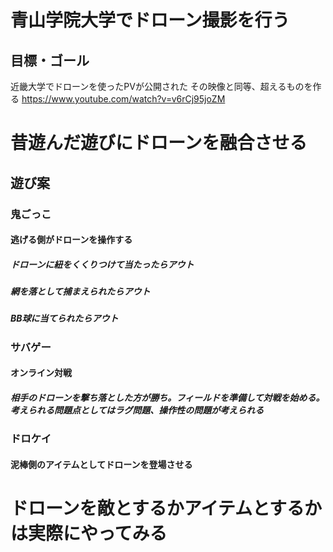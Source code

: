 # 青山学院大学でドローン撮影を行う


## 目標・ゴール
近畿大学でドローンを使ったPVが公開された
その映像と同等、超えるものを作る
https://www.youtube.com/watch?v=v6rCj95joZM




# 昔遊んだ遊びにドローンを融合させる
## 遊び案

### 鬼ごっこ
#### 逃げる側がドローンを操作する
##### ドローンに紐をくくりつけて当たったらアウト
##### 網を落として捕まえられたらアウト
##### BB球に当てられたらアウト


### サバゲー
#### オンライン対戦
##### 相手のドローンを撃ち落とした方が勝ち。フィールドを準備して対戦を始める。考えられる問題点としてはラグ問題、操作性の問題が考えられる


### ドロケイ
#### 泥棒側のアイテムとしてドローンを登場させる




# ドローンを敵とするかアイテムとするかは実際にやってみる
